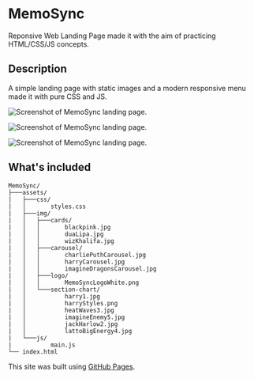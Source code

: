 # MemoSync
Reponsive Web Landing Page made it with the aim of practicing HTML/CSS/JS concepts.

## Description
A simple landing page with static images and a modern responsive menu made it with pure CSS and JS.

![Screenshot of MemoSync landing page.](https://imgur.com/O1zIVDc.jpg)

![Screenshot of MemoSync landing page.](https://imgur.com/OHq2Fqi.jpg)

![Screenshot of MemoSync landing page.](https://imgur.com/sYB9YjO.jpg)

## What's included
```
MemoSync/
├───assets/
|   ├───css/
|   │       styles.css
|   ├───img/
|   │   ├───cards/
|   │   │       blackpink.jpg
|   │   │       duaLipa.jpg
|   │   │       wizKhalifa.jpg
|   │   ├───carousel/
|   │   │       charliePuthCarousel.jpg
|   │   │       harryCarousel.jpg
|   │   │       imagineDragonsCarousel.jpg
|   │   ├───logo/
|   │   │       MemoSyncLogoWhite.png
|   │   └───section-chart/
|   │           harry1.jpg
|   │           harryStyles.png
|   │           heatWaves3.jpg
|   │           imagineEnemy5.jpg
|   │           jackHarlow2.jpg
|   │           lattoBigEnergy4.jpg
|   └───js/
|           main.js
└── index.html
```

This site was built using [GitHub Pages](https://pages.github.com/).
